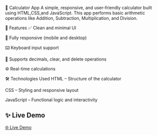 📱 Calculator App
A simple, responsive, and user-friendly calculator built using HTML,CSS,and JavaScript. This app performs basic arithmetic operations like Addition, Subtraction, Multiplication, and Division.

🚀 Features
✅ Clean and minimal UI

📱 Fully responsive (mobile and desktop)

⌨️ Keyboard input support

🧮 Supports decimals, clear, and delete operations

⚙️ Real-time calculations

🛠️ Technologies Used
HTML – Structure of the calculator

CSS – Styling and responsive layout

JavaScript – Functional logic and interactivity
## ✨ Live Demo

[🌐 Live Demo](https://sprightly-tanuki-ee511d.netlify.app)

